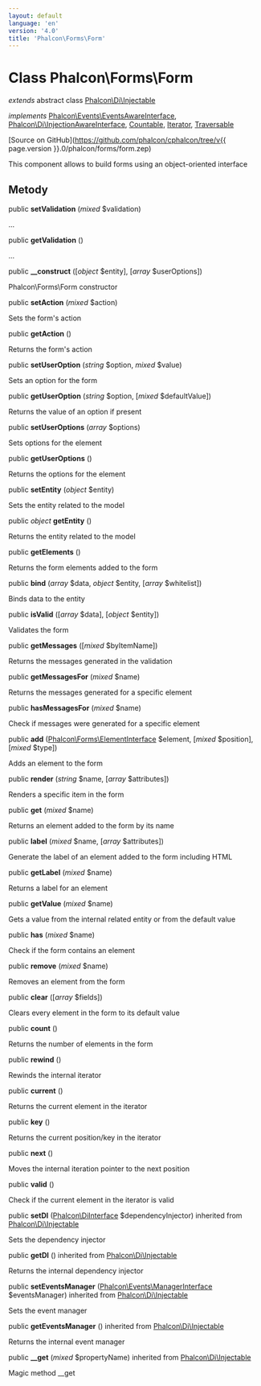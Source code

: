 ```yaml
---
layout: default
language: 'en'
version: '4.0'
title: 'Phalcon\Forms\Form'
---
```


# Class **Phalcon\Forms\Form**

*extends* abstract class [Phalcon\Di\Injectable](Phalcon_Di_Injectable)

*implements* [Phalcon\Events\EventsAwareInterface](Phalcon_Events_EventsAwareInterface), [Phalcon\Di\InjectionAwareInterface](Phalcon_Di_InjectionAwareInterface), [Countable](https://php.net/manual/en/class.countable.php), [Iterator](https://php.net/manual/en/class.iterator.php), [Traversable](https://php.net/manual/en/class.traversable.php)

[Source on GitHub](https://github.com/phalcon/cphalcon/tree/v{{ page.version }}.0/phalcon/forms/form.zep)

This component allows to build forms using an object-oriented interface

## Metody

public **setValidation** (*mixed* $validation)

...

public **getValidation** ()

...

public **__construct** ([*object* $entity], [*array* $userOptions])

Phalcon\Forms\Form constructor

public **setAction** (*mixed* $action)

Sets the form's action

public **getAction** ()

Returns the form's action

public **setUserOption** (*string* $option, *mixed* $value)

Sets an option for the form

public **getUserOption** (*string* $option, [*mixed* $defaultValue])

Returns the value of an option if present

public **setUserOptions** (*array* $options)

Sets options for the element

public **getUserOptions** ()

Returns the options for the element

public **setEntity** (*object* $entity)

Sets the entity related to the model

public *object* **getEntity** ()

Returns the entity related to the model

public **getElements** ()

Returns the form elements added to the form

public **bind** (*array* $data, *object* $entity, [*array* $whitelist])

Binds data to the entity

public **isValid** ([*array* $data], [*object* $entity])

Validates the form

public **getMessages** ([*mixed* $byItemName])

Returns the messages generated in the validation

public **getMessagesFor** (*mixed* $name)

Returns the messages generated for a specific element

public **hasMessagesFor** (*mixed* $name)

Check if messages were generated for a specific element

public **add** ([Phalcon\Forms\ElementInterface](Phalcon_Forms_ElementInterface) $element, [*mixed* $position], [*mixed* $type])

Adds an element to the form

public **render** (*string* $name, [*array* $attributes])

Renders a specific item in the form

public **get** (*mixed* $name)

Returns an element added to the form by its name

public **label** (*mixed* $name, [*array* $attributes])

Generate the label of an element added to the form including HTML

public **getLabel** (*mixed* $name)

Returns a label for an element

public **getValue** (*mixed* $name)

Gets a value from the internal related entity or from the default value

public **has** (*mixed* $name)

Check if the form contains an element

public **remove** (*mixed* $name)

Removes an element from the form

public **clear** ([*array* $fields])

Clears every element in the form to its default value

public **count** ()

Returns the number of elements in the form

public **rewind** ()

Rewinds the internal iterator

public **current** ()

Returns the current element in the iterator

public **key** ()

Returns the current position/key in the iterator

public **next** ()

Moves the internal iteration pointer to the next position

public **valid** ()

Check if the current element in the iterator is valid

public **setDI** ([Phalcon\DiInterface](Phalcon_DiInterface) $dependencyInjector) inherited from [Phalcon\Di\Injectable](Phalcon_Di_Injectable)

Sets the dependency injector

public **getDI** () inherited from [Phalcon\Di\Injectable](Phalcon_Di_Injectable)

Returns the internal dependency injector

public **setEventsManager** ([Phalcon\Events\ManagerInterface](Phalcon_Events_ManagerInterface) $eventsManager) inherited from [Phalcon\Di\Injectable](Phalcon_Di_Injectable)

Sets the event manager

public **getEventsManager** () inherited from [Phalcon\Di\Injectable](Phalcon_Di_Injectable)

Returns the internal event manager

public **__get** (*mixed* $propertyName) inherited from [Phalcon\Di\Injectable](Phalcon_Di_Injectable)

Magic method __get